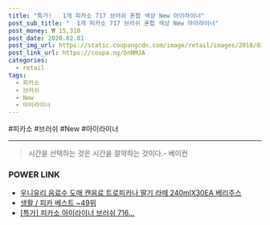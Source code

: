 ```yaml
--- 
title: "특가!   1개 피카소 717 브러쉬 혼합 색상 New 아이라이너" 
post_sub_title: "  1개 피카소 717 브러쉬 혼합 색상 New 아이라이너" 
post_money: ₩ 15,310 
post_date: 2020.02.01 
post_img_url: https://static.coupangcdn.com/image/retail/images/2018/03/05/11/8/52c448ea-e237-4f5b-8309-2d0c273e673f.jpg 
post_link_url: https://coupa.ng/bnNMJA 
categories: 
  - retail 
tags: 
  - 피카소 
  - 브러쉬 
  - New 
  - 아이라이너 
--- 
```

  #피카소 #브러쉬 #New #아이라이너 
<hr> 

> 시간을 선택하는 것은 시간을 절약하는 것이다.- 베이컨 


### POWER LINK

* <a href="https://blog.naver.com/fasyy4321/221781674711" target="_blank">우니유리 음료수 도매 캔음료 트로피카나 딸기 라떼 240mlX30EA 베리주스</a>
* <a href="https://blog.naver.com/santokki14/221784557166" target="_blank">생활 / 피카 베스트 ~49위</a>
* <a href="https://blog.naver.com/santokki14/221792054966" target="_blank">[특가] 피카소 아이라이너 브러쉬 716...</a>
